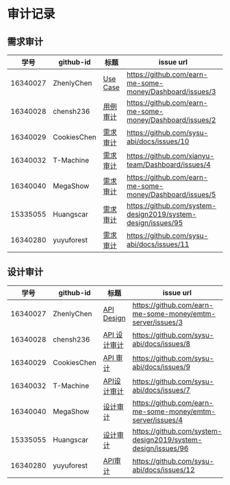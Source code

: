 # 审计记录

## 需求审计

| 学号 | github-id | 标题                                                         | issue url                                          |
| :--: | --------- | ------------------------------------------------------------ | -------------------------------------------------- |
| 16340027  | ZhenlyChen   | [Use Case](<https://github.com/earn-me-some-money/Dashboard/issues/3>) | <https://github.com/earn-me-some-money/Dashboard/issues/3> |
| 16340028 | chensh236 | [用例审计](<https://github.com/earn-me-some-money/Dashboard/issues/2>) | <https://github.com/earn-me-some-money/Dashboard/issues/2> |
| 16340029 | CookiesChen | [需求审计](<https://github.com/sysu-abi/docs/issues/10>) | <https://github.com/sysu-abi/docs/issues/10> |
| 16340032 | T-Machine | [需求审计](<https://github.com/xianyu-team/Dashboard/issues/4>) | <https://github.com/xianyu-team/Dashboard/issues/4> |
| 16340040 | MegaShow | [需求审计](<https://github.com/earn-me-some-money/Dashboard/issues/5>) | <https://github.com/earn-me-some-money/Dashboard/issues/5> |
| 15335055 | Huangscar | [需求审计](<https://github.com/system-design2019/system-design/issues/95>) | <https://github.com/system-design2019/system-design/issues/95> |
| 16340280 | yuyuforest | [需求审计](https://github.com/sysu-abi/docs/issues/11) | https://github.com/sysu-abi/docs/issues/11 |



## 设计审计

| 学号 | github-id | 标题                                                      | issue url                                          |
| :--: | --------- | --------------------------------------------------------- | -------------------------------------------------- |
| 16340027  | ZhenlyChen   | [API Design](<https://github.com/earn-me-some-money/emtm-server/issues/3>) | <https://github.com/earn-me-some-money/emtm-server/issues/3> |
| 16340028 | chensh236 | [API 设计审计](<https://github.com/sysu-abi/docs/issues/8>) | <https://github.com/sysu-abi/docs/issues/8> |
| 16340029 | CookiesChen | [API 审计](<https://github.com/sysu-abi/docs/issues/9>) | <https://github.com/sysu-abi/docs/issues/9> |
| 16340032 | T-Machine | [API设计审计](<https://github.com/sysu-abi/docs/issues/7>) | <https://github.com/sysu-abi/docs/issues/7> |
| 16340040 | MegaShow | [设计审计](<https://github.com/earn-me-some-money/emtm-server/issues/4>) |<https://github.com/earn-me-some-money/emtm-server/issues/4>|
| 15335055 | Huangscar | [设计审计](<https://github.com/system-design2019/system-design/issues/96>) |<https://github.com/system-design2019/system-design/issues/96>|
| 16340280 | yuyuforest | [API审计](https://github.com/sysu-abi/docs/issues/12) |https://github.com/sysu-abi/docs/issues/12|

